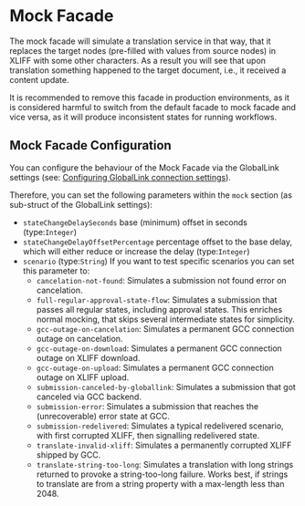 # Mock Facade

The mock facade will simulate a translation service in that way, that it replaces
the target nodes (pre-filled with values from source nodes) in XLIFF with some
other characters. As a result you will see that upon translation something
happened to the target document, i.e., it received a content update.

It is recommended to remove this facade in production environments, as it is
considered harmful to switch from the default facade to mock facade and vice
versa, as it will produce inconsistent states for running workflows.

## Mock Facade Configuration

You can configure the behaviour of the Mock Facade via the GlobalLink settings
(see: [Configuring GlobalLink connection settings](../../../../README.md)).

Therefore, you can set the following parameters within the `mock` section
(as sub-struct of the GlobalLink settings):

* `stateChangeDelaySeconds` base (minimum) offset in seconds  (type:`Integer`)
* `stateChangeDelayOffsetPercentage` percentage offset to the base delay, which
  will either reduce or increase the delay (type:`Integer`)
* `scenario` (type:`String`) If you want to test specific scenarios you can set
  this parameter to:
  * `cancelation-not-found`: Simulates a submission not found error on
    cancelation.
  * `full-regular-approval-state-flow`: Simulates a submission that passes all
    regular states, including approval states. This enriches normal mocking,
    that skips several intermediate states for simplicity.
  * `gcc-outage-on-cancelation`: Simulates a permanent GCC connection outage on
    cancelation.
  * `gcc-outage-on-download`: Simulates a permanent GCC connection outage on
    XLIFF download.
  * `gcc-outage-on-upload`: Simulates a permanent GCC connection outage on XLIFF
    upload.
  * `submission-canceled-by-globallink`: Simulates a submission that got
    canceled via GCC backend.
  * `submission-error`: Simulates a submission that reaches the (unrecoverable)
    error state at GCC.
  * `submission-redelivered`: Simulates a typical redelivered scenario, with
    first corrupted XLIFF, then signalling redelivered state.
  * `translate-invalid-xliff`: Simulates a permanently corrupted XLIFF shipped
    by GCC.
  * `translate-string-too-long`: Simulates a translation with long strings
    returned to provoke a string-too-long failure. Works best, if strings to
    translate are from a string property with a max-length less than 2048.
